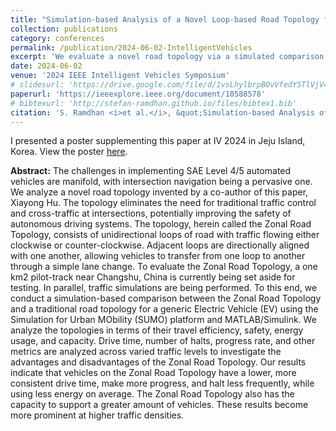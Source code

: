```yaml
---
title: "Simulation-based Analysis of a Novel Loop-based Road Topology for Autonomous Vehicles"
collection: publications
category: conferences
permalink: /publication/2024-06-02-IntelligentVehicles
excerpt: 'We evaluate a novel road topology via a simulated comparison using SUMO and MATLAB/Simulink.'
date: 2024-06-02
venue: '2024 IEEE Intelligent Vehicles Symposium'
# slidesurl: 'https://drive.google.com/file/d/1vsLhylbrpBOvVfedY5TlVjV4C49YvL-w/view?usp=sharing'
paperurl: 'https://ieeexplore.ieee.org/document/10588578'
# bibtexurl: 'http://stefan-ramdhan.github.io/files/bibtex1.bib'
citation: 'S. Ramdhan <i>et al.</i>, &quot;Simulation-based Analysis of a Novel Loop-based Road Topology for Autonomous Vehicles,&quot; <i>IEEE Intelligent Vehicles Symposium (IV)</i>, Jeju Island, Korea, Republic of, 2024, pp. 1000-1007, doi:10.1109/IV55156.2024.10588578.'
---
```


I presented a poster supplementing this paper at IV 2024 in Jeju Island, Korea. View the poster [here](https://drive.google.com/file/d/1vsLhylbrpBOvVfedY5TlVjV4C49YvL-w/view?usp=sharing).

**Abstract:** The challenges in implementing SAE Level 4/5 automated vehicles are manifold, with intersection navigation being a pervasive one. We analyze a novel road topology invented by a co-author of this paper, Xiayong Hu. The topology eliminates the need for traditional traffic control and cross-traffic at intersections, potentially improving the safety of autonomous driving systems. The topology, herein called the Zonal Road Topology, consists of unidirectional loops of road with traffic flowing either clockwise or counter-clockwise. Adjacent loops are directionally aligned with one another, allowing vehicles to transfer from one loop to another through a simple lane change. To evaluate the Zonal Road Topology, a one km2 pilot-track near Changshu, China is currently being set aside for testing. In parallel, traffic simulations are being performed. To this end, we conduct a simulation-based comparison between the Zonal Road Topology and a traditional road topology for a generic Electric Vehicle (EV) using the Simulation for Urban MObility (SUMO) platform and MATLAB/Simulink. We analyze the topologies in terms of their travel efficiency, safety, energy usage, and capacity. Drive time, number of halts, progress rate, and other metrics are analyzed across varied traffic levels to investigate the advantages and disadvantages of the Zonal Road Topology. Our results indicate that vehicles on the Zonal Road Topology have a lower, more consistent drive time, make more progress, and halt less frequently, while using less energy on average. The Zonal Road Topology also has the capacity to support a greater amount of vehicles. These results become more prominent at higher traffic densities.